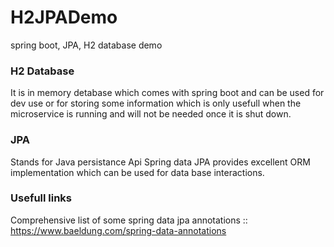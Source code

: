 # H2JPADemo
spring boot, JPA, H2 database demo

### H2 Database

It is in memory detabase which comes with spring boot and can be used for dev use or for storing some information which is only usefull when the microservice is running and will not be needed once it is shut down.

### JPA

Stands for Java persistance Api Spring data JPA provides excellent ORM implementation which can be used for data base interactions.

### Usefull links

Comprehensive list of some spring data jpa annotations :: https://www.baeldung.com/spring-data-annotations


